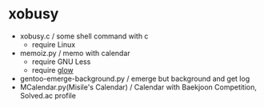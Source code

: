 # xobusy

- xobusy.c / some shell command with c
  - require Linux
- memoiz.py / memo with calendar
  - require GNU Less
  - require [glow](https://github.com/charmbracelet/glow)
- gentoo-emerge-background.py / emerge but background and get log
- MCalendar.py(Misile's Calendar) / Calendar with Baekjoon Competition, Solved.ac profile

